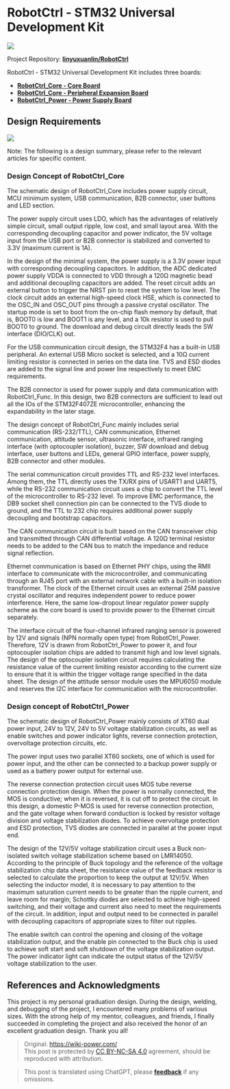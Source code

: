# RobotCtrl - STM32 Universal Development Kit

![](https://img.wiki-power.com/d/wiki-media/img/20220416181125.jpeg)

Project Repository: [**linyuxuanlin/RobotCtrl**](https://github.com/linyuxuanlin/RobotCtrl)

RobotCtrl - STM32 Universal Development Kit includes three boards:

- [**RobotCtrl_Core - Core Board**](https://wiki-power.com/en/RobotCtrl_Core-%E6%A0%B8%E5%BF%83%E6%9D%BF)
- [**RobotCtrl_Core - Peripheral Expansion Board**](https://wiki-power.com/en/RobotCtrl_Func-%E5%A4%96%E8%AE%BE%E6%8B%93%E5%B1%95%E6%9D%BF)
- [**RobotCtrl_Power - Power Supply Board**](https://wiki-power.com/en/RobotCtrl_Power-%E7%94%B5%E6%BA%90%E4%BE%9B%E7%94%B5%E6%9D%BF)

## Design Requirements

![](https://img.wiki-power.com/d/wiki-media/img/20220527111854.png)

Note: The following is a design summary, please refer to the relevant articles for specific content.

### Design Concept of RobotCtrl_Core

The schematic design of RobotCtrl_Core includes power supply circuit, MCU minimum system, USB communication, B2B connector, user buttons and LED section.

The power supply circuit uses LDO, which has the advantages of relatively simple circuit, small output ripple, low cost, and small layout area. With the corresponding decoupling capacitor and power indicator, the 5V voltage input from the USB port or B2B connector is stabilized and converted to 3.3V (maximum current is 1A).

In the design of the minimal system, the power supply is a 3.3V power input with corresponding decoupling capacitors. In addition, the ADC dedicated power supply VDDA is connected to VDD through a 120Ω magnetic bead and additional decoupling capacitors are added. The reset circuit adds an external button to trigger the NRST pin to reset the system to low level. The clock circuit adds an external high-speed clock HSE, which is connected to the OSC_IN and OSC_OUT pins through a passive crystal oscillator. The startup mode is set to boot from the on-chip flash memory by default, that is, BOOT0 is low and BOOT1 is any level, and a 10k resistor is used to pull BOOT0 to ground. The download and debug circuit directly leads the SW interface (DIO/CLK) out.

For the USB communication circuit design, the STM32F4 has a built-in USB peripheral. An external USB Micro socket is selected, and a 10Ω current limiting resistor is connected in series on the data line. TVS and ESD diodes are added to the signal line and power line respectively to meet EMC requirements.

The B2B connector is used for power supply and data communication with RobotCtrl_Func. In this design, two B2B connectors are sufficient to lead out all the IOs of the STM32F407ZE microcontroller, enhancing the expandability in the later stage.

The design concept of RobotCtrl_Func mainly includes serial communication (RS-232/TTL), CAN communication, Ethernet communication, attitude sensor, ultrasonic interface, infrared ranging interface (with optocoupler isolation), buzzer, SW download and debug interface, user buttons and LEDs, general GPIO interface, power supply, B2B connector and other modules.

The serial communication circuit provides TTL and RS-232 level interfaces. Among them, the TTL directly uses the TX/RX pins of USART1 and UART5, while the RS-232 communication circuit uses a chip to convert the TTL level of the microcontroller to RS-232 level. To improve EMC performance, the DB9 socket shell connection pin can be connected to the TVS diode to ground, and the TTL to 232 chip requires additional power supply decoupling and bootstrap capacitors.

The CAN communication circuit is built based on the CAN transceiver chip and transmitted through CAN differential voltage. A 120Ω terminal resistor needs to be added to the CAN bus to match the impedance and reduce signal reflection.

Ethernet communication is based on Ethernet PHY chips, using the RMII interface to communicate with the microcontroller, and communicating through an RJ45 port with an external network cable with a built-in isolation transformer. The clock of the Ethernet circuit uses an external 25M passive crystal oscillator and requires independent power to reduce power interference. Here, the same low-dropout linear regulator power supply scheme as the core board is used to provide power to the Ethernet circuit separately.

The interface circuit of the four-channel infrared ranging sensor is powered by 12V and signals (NPN normally open type) from RobotCtrl_Power. Therefore, 12V is drawn from RobotCtrl_Power to power it, and four optocoupler isolation chips are added to transmit high and low level signals. The design of the optocoupler isolation circuit requires calculating the resistance value of the current limiting resistor according to the current size to ensure that it is within the trigger voltage range specified in the data sheet. The design of the attitude sensor module uses the MPU6050 module and reserves the I2C interface for communication with the microcontroller.

### Design concept of RobotCtrl_Power

The schematic design of RobotCtrl_Power mainly consists of XT60 dual power input, 24V to 12V, 24V to 5V voltage stabilization circuits, as well as enable switches and power indicator lights, reverse connection protection, overvoltage protection circuits, etc.

The power input uses two parallel XT60 sockets, one of which is used for power input, and the other can be connected to a backup power supply or used as a battery power output for external use.

The reverse connection protection circuit uses MOS tube reverse connection protection design. When the power is normally connected, the MOS is conductive; when it is reversed, it is cut off to protect the circuit. In this design, a domestic P-MOS is used for reverse connection protection, and the gate voltage when forward conduction is locked by resistor voltage division and voltage stabilization diodes. To achieve overvoltage protection and ESD protection, TVS diodes are connected in parallel at the power input end.

The design of the 12V/5V voltage stabilization circuit uses a Buck non-isolated switch voltage stabilization scheme based on LMR14050. According to the principle of Buck topology and the reference of the voltage stabilization chip data sheet, the resistance value of the feedback resistor is selected to calculate the proportion to keep the output at 12V/5V. When selecting the inductor model, it is necessary to pay attention to the maximum saturation current needs to be greater than the ripple current, and leave room for margin; Schottky diodes are selected to achieve high-speed switching, and their voltage and current also need to meet the requirements of the circuit. In addition, input and output need to be connected in parallel with decoupling capacitors of appropriate sizes to filter out ripples.

The enable switch can control the opening and closing of the voltage stabilization output, and the enable pin connected to the Buck chip is used to achieve soft start and soft shutdown of the voltage stabilization output. The power indicator light can indicate the output status of the 12V/5V voltage stabilization to the user.

## References and Acknowledgments

This project is my personal graduation design. During the design, welding, and debugging of the project, I encountered many problems of various sizes. With the strong help of my mentor, colleagues, and friends, I finally succeeded in completing the project and also received the honor of an excellent graduation design. Thank you all!

> Original: <https://wiki-power.com/>  
> This post is protected by [CC BY-NC-SA 4.0](https://creativecommons.org/licenses/by/4.0/deed.en) agreement, should be reproduced with attribution.

> This post is translated using ChatGPT, please [**feedback**](https://github.com/linyuxuanlin/Wiki_MkDocs/issues/new) if any omissions.
